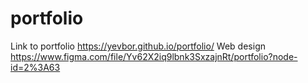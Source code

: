 # portfolio

Link to portfolio https://yevbor.github.io/portfolio/
Web design https://www.figma.com/file/Yv62X2iq9lbnk3SxzajnRt/portfolio?node-id=2%3A63